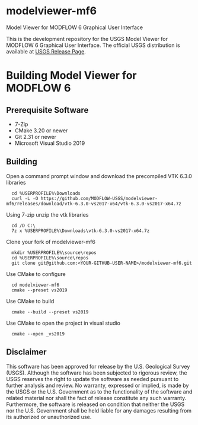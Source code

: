 # modelviewer-mf6
Model Viewer for MODFLOW 6 Graphical User Interface

This is the development repository for the USGS Model Viewer for MODFLOW 6 Graphical User Interface. The official USGS distribution is available at [USGS Release Page](https://www.usgs.gov/software/model-viewer-program-three-dimensional-visualization-ground-water-model-results).

# Building Model Viewer for MODFLOW 6

## Prerequisite Software

* 7-Zip 
* CMake 3.20 or newer
* Git 2.31 or newer
* Microsoft Visual Studio 2019

## Building

Open a command prompt window and download the precompiled VTK 6.3.0 libraries
      
      cd %USERPROFILE%\Downloads
      curl -L -O https://github.com/MODFLOW-USGS/modelviewer-mf6/releases/download/vtk-6.3.0-vs2017-x64/vtk-6.3.0-vs2017-x64.7z

Using 7-zip unzip the vtk libraries

      cd /D C:\
      7z x %USERPROFILE%\Downloads\vtk-6.3.0-vs2017-x64.7z
      
Clone your fork of modelviewer-mf6

      mkdir %USERPROFILE%\source\repos
      cd %USERPROFILE%\source\repos
      git clone git@github.com:<YOUR-GITHUB-USER-NAME>/modelviewer-mf6.git

Use CMake to configure

      cd modelviewer-mf6
      cmake --preset vs2019
      
Use CMake to build

      cmake --build --preset vs2019

Use CMake to open the project in visual studio

      cmake --open _vs2019
      
Disclaimer
----------

This software has been approved for release by the U.S. Geological Survey
(USGS). Although the software has been subjected to rigorous review, the USGS
reserves the right to update the software as needed pursuant to further analysis
and review. No warranty, expressed or implied, is made by the USGS or the U.S.
Government as to the functionality of the software and related material nor
shall the fact of release constitute any such warranty. Furthermore, the
software is released on condition that neither the USGS nor the U.S. Government
shall be held liable for any damages resulting from its authorized or
unauthorized use.
